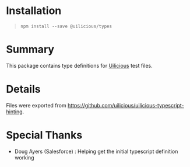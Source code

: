 # Installation
> `npm install --save @uilicious/types`

# Summary
This package contains type definitions for [Uilicious](https://uilicious.com) test files.

# Details
Files were exported from https://github.com/uilicious/uilicious-typescript-hinting.

# Special Thanks

- Doug Ayers (Salesforce) : Helping get the initial typescript definition working